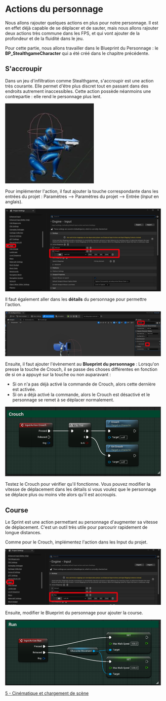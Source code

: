# Actions du personnage 

Nous allons rajouter quelques actions en plus pour notre personnage. Il est en effet déjà capable de se déplacer et de sauter, mais nous allons rajouter deux actions très commune dans les FPS, et qui vont ajouter de la profondeur et de la fluidité dans le jeu.

Pour cette partie, nous allons travailler dans le Blueprint du Personnage : le **BP_StealthgameCharacter** qui a été créé dans le chapitre précédente.

## S'accroupir

Dans un jeu d'infiltration comme Stealthgame, s'accroupir est une action très courante. Elle permet d'être plus discret tout en passant dans des endroits autrement inaccessibles. Cette action possède néanmoins une contrepartie : elle rend le personnage plus lent.

![image 1](https://github.com/g404-code-gaming/Stealthgame/blob/main/image/4_actionperso_1.JPG)

Pour implémenter l'action, il faut ajouter la touche correspondante dans les entrées du projet : Paramètres --> Paramètres du projet --> Entrée (*Input* en anglais).

![image 2](https://github.com/g404-code-gaming/Stealthgame/blob/main/image/4_actionperso_2.JPG)

Il faut également aller dans les **détails** du personnage pour permettre l'action.

![image 3](https://github.com/g404-code-gaming/Stealthgame/blob/main/image/4_actionperso_3.JPG)

Ensuite, il faut ajouter l'évènement au **Blueprint du personnage** : 
Lorsqu'on presse la touche de Crouch, il se passe des choses différentes en fonction de si on a appuyé sur la touche ou non auparavant : 
  - Si on n'a pas déjà activé la commande de Crouch, alors cette dernière est activée.
  - Si on a déjà activé la commande, alors le Crouch est désactivé et le personnage se remet à se déplacer normalement.

![image 4](https://github.com/g404-code-gaming/Stealthgame/blob/main/image/4_actionperso_4.JPG)

Testez le Crouch pour vérifier qu'il fonctionne. Vous pouvez modifier la vitesse de déplacement dans les détails si vous voulez que le personnage se déplace plus ou moins vite alors qu'il est accroupis.

## Course 

Le Sprint est une action permettant au personnage d'augmenter sa vitesse de déplacement. C'est un outil très utile pour parcourir rapidement de longue distances.

Comme pour le Crouch, implémentez l'action dans les Input du projet.

![image 5](https://github.com/g404-code-gaming/Stealthgame/blob/main/image/4_actionperso_5.JPG)

Ensuite, modifier le Blueprint du personnage pour ajouter la course. 

![image 6](https://github.com/g404-code-gaming/Stealthgame/blob/main/image/4_actionperso_6.JPG)

[5 - Cinématique et chargement de scène](https://github.com/g404-code-gaming/Stealthgame/blob/main/5%20-%20Cin%C3%A9matique%20et%20chargement%20de%20sc%C3%A8ne.md)

